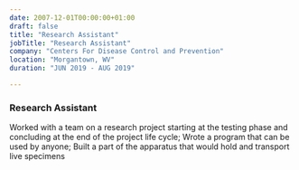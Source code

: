 ```yaml
---
date: 2007-12-01T00:00:00+01:00
draft: false
title: "Research Assistant"
jobTitle: "Research Assistant"
company: "Centers For Disease Control and Prevention"
location: "Morgantown, WV"
duration: "JUN 2019 - AUG 2019"

---
```

### Research Assistant

Worked with a team on a research project starting at the testing phase and concluding at the end of the project life cycle; Wrote a program that can be used by anyone; Built a part of the apparatus that would hold and transport live specimens 